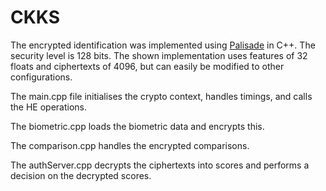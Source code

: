 # CKKS

The encrypted identification was implemented using [Palisade](https://gitlab.com/palisade/palisade-release) in C++. The security level is 128 bits. The shown implementation uses features of 32 floats and ciphertexts of 4096, but can easily be modified to other configurations.

The main.cpp file initialises the crypto context, handles timings, and calls the HE operations.

The biometric.cpp loads the biometric data and encrypts this.

The comparison.cpp handles the encrypted comparisons.

The authServer.cpp decrypts the ciphertexts into scores and performs a decision on the decrypted scores.
